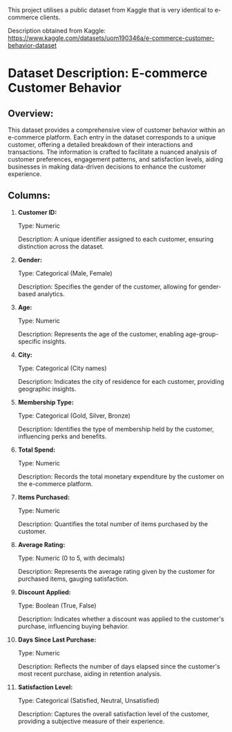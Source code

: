 This project utilises a public dataset from Kaggle that is very identical to e-commerce clients. 

Description obtained from Kaggle: https://www.kaggle.com/datasets/uom190346a/e-commerce-customer-behavior-dataset


# Dataset Description: E-commerce Customer Behavior

## Overview:
This dataset provides a comprehensive view of customer behavior within an e-commerce platform. Each entry in the dataset corresponds to a unique customer, offering a detailed breakdown of their interactions and transactions. The information is crafted to facilitate a nuanced analysis of customer preferences, engagement patterns, and satisfaction levels, aiding businesses in making data-driven decisions to enhance the customer experience.

## Columns:

1. **Customer ID:**

    Type: Numeric

    Description: A unique identifier assigned to each customer, ensuring distinction across the dataset.

2. **Gender:**

    Type: Categorical (Male, Female)

    Description: Specifies the gender of the customer, allowing for gender-based analytics.

3. **Age:**

    Type: Numeric

    Description: Represents the age of the customer, enabling age-group-specific insights.

4. **City:**

    Type: Categorical (City names)

    Description: Indicates the city of residence for each customer, providing geographic insights.

5. **Membership Type:**

    Type: Categorical (Gold, Silver, Bronze)

    Description: Identifies the type of membership held by the customer, influencing perks and benefits.

6. **Total Spend:**

    Type: Numeric

    Description: Records the total monetary expenditure by the customer on the e-commerce platform.

7. **Items Purchased:**

    Type: Numeric

    Description: Quantifies the total number of items purchased by the customer.

8. **Average Rating:**

    Type: Numeric (0 to 5, with decimals)

    Description: Represents the average rating given by the customer for purchased items, gauging satisfaction.

9. **Discount Applied:**

    Type: Boolean (True, False)

    Description: Indicates whether a discount was applied to the customer's purchase, influencing buying behavior.

10. **Days Since Last Purchase:**

    Type: Numeric

    Description: Reflects the number of days elapsed since the customer's most recent purchase, aiding in retention analysis.

11. **Satisfaction Level:**

    Type: Categorical (Satisfied, Neutral, Unsatisfied)
    
    Description: Captures the overall satisfaction level of the customer, providing a subjective measure of their experience.
